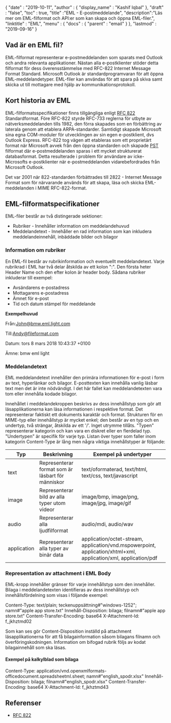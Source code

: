 {
  "date" : "2019-10-11",
  "author" : {
    "display_name" : "Kashif Iqbal"
},
  "draft" : "false",
  "toc" : true,
  "title" :"EML - E-postmeddelande",
  "description":"Läs mer om EML-filformat och API:er som kan skapa och öppna EML-filer.",
  "linktitle" : "EML",
  "menu" : {
    "docs" : {
      "parent" : "email"
}
},
  "lastmod" : "2019-09-16"
}

## Vad är en EML fil?

EML-filformat representerar e-postmeddelanden som sparats med Outlook och andra relevanta applikationer. Nästan alla e-postklienter stöder detta filformat för dess överensstämmelse med RFC-822 Internet Message Format Standard. Microsoft Outlook är standardprogramvaran för att öppna EML-meddelandetyper. EML-filer kan användas för att spara på skiva samt skicka ut till mottagare med hjälp av kommunikationsprotokoll.

## Kort historia av EML

EML-filformatsspecifikationer finns tillgängliga enligt [RFC 822](https://www.ietf.org/rfc/rfc0822.txt) Standardformat. Före RFC-822 styrde RFC-733 reglerna för utbyte av nätverksmeddelanden tills 1982, den förra skapades som en förbättring av laterala genom att etablera ARPA-standarder. Samtidigt skapade Microsoft sina egna COM-moduler för utvecklingen av sin egen e-postklient, dvs Outlook Express. RFC-822 tog vägen att etableras som ett proprietärt format när Microsoft avvek från den öppna standarden och skapade [PST](/sv/email/pst/) filformat där e-postmeddelanden sparas i ett mycket strukturerat databasformat. Detta resulterade i problem för användare av icke-Microsofts e-postklienter när e-postmeddelanden vidarebefordrades från Microsoft Outlook.

Det var 2001 när 822-standarden förbättrades till 2822 - Internet Message Format som för närvarande används för att skapa, läsa och skicka EML-meddelanden i MIME RFC-822-format.

## EML-filformatspecifikationer

EML-filer består av två distingerade sektioner:

* Rubriker - Innehåller information om meddelandehuvud
* Meddelandetext - Innehåller en rad information som kan inkludera meddelandeinnehåll, inbäddade bilder och bilagor

### Information om rubriker ###

En EML-fil består av rubrikinformation och eventuellt meddelandetext. Varje rubrikrad i EML har två delar åtskilda av ett kolon ":". Den första heter Header Name och den efter kolon är header body. Sådana rubriker inkluderar till exempel:

* Avsändarens e-postadress
* Mottagarens e-postadress
* Ämnet för e-post
* Tid och datum stämpel för meddelande

**Exempelhuvud**

Från:<John@bmw.eml.light.com>

Till:<Andy@fileformat.com>

Datum: tors 8 mars 2018 10:43:37 +0100

Ämne: bmw eml light

### Meddelandetext ###

EML meddelandetext innehåller den primära informationen för e-post i form av text, hyperlänkar och bilagor. E-posttexten kan innehålla vanlig läsbar text men det är inte nödvändigt. I det här fallet kan meddelandetexten vara tom eller innehålla kodade bilagor.

Innehållet i meddelandekroppen beskrivs av dess innehållstyp som gör att läsapplikationerna kan läsa informationen i respektive format. Det representerar faktiskt ett dokuments karaktär och format. Strukturen för en MIME-typ eller innehållstyp är mycket enkel; den består av en typ och en undertyp, två strängar, åtskilda av ett '/'. Inget utrymme tillåts. "Typen" representerar kategorin och kan vara en diskret eller en flerdelad typ. "Undertypen" är specifik för varje typ. Listan över typer som faller inom kategorin Content-Type är lång men några viktiga innehållstyper är följande:


|**Typ**|**Beskrivning**|**Exempel på undertyper**
---|---|---|
|text|Representerar format som är läsbart för människor|text/oformaterad, text/html, text/css, text/javascript
|image|Representerar bild av alla typer utom videor|image/bmp, image/png, image/jpg, image/gif
|audio|Representerar alla ljudfilformat|audio/mdi, audio/wav
|application|Representerar alla typer av binär data|application/octet-stream, application/vnd.mspowerpoint, application/xhtml+xml, application/xml, application/pdf

### Representation av attachment i EML Body ###

EML-kropp innehåller gränser för varje innehållstyp som den innehåller. Bilaga i meddelandetexten identifieras av dess innehållstyp och innehållsfördelning som visas i följande exempel:

Content-Type: text/plain; teckenuppsättning#"windows-1252"; namn#"apple app store.txt"
Innehåll-Disposition: bilaga; filnamn#"apple app store.txt"
Content-Transfer-Encoding: base64
X-Attachment-Id: f_jkhztmd02

Som kan ses gör Content-Disposition inställd på attachment läsapplikationerna för att få bilagainformation såsom bilagans filnamn och överföringskodningen. Information om bifogad rubrik följs av kodat bilagainnehåll som ska läsas.

#### Exempel på kalkylblad som bilaga ####

Content-Type: application/vnd.openxmlformats-officedocument.spreadsheetml.sheet; namn#"english_spodr.xlsx"
Innehåll-Disposition: bilaga; filnamn#"english_spodr.xlsx"
Content-Transfer-Encoding: base64
X-Attachment-Id: f_jkhztmd43

## Referenser

* [RFC 822](https://www.ietf.org/rfc/rfc0822.txt)

